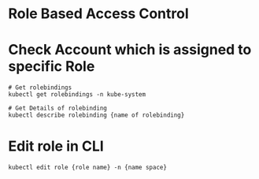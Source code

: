 # Role Based Access Control

# Check Account which is assigned to specific Role

```
# Get rolebindings
kubectl get rolebindings -n kube-system

# Get Details of rolebinding
kubectl describe rolebinding {name of rolebinding}
```

# Edit role in CLI

```
kubectl edit role {role name} -n {name space}
```
